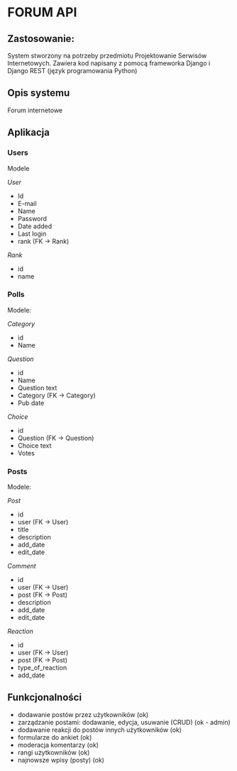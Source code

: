# FORUM API

## Zastosowanie:
System stworzony na potrzeby przedmiotu Projektowanie Serwisów Internetowych.
Zawiera kod napisany z pomocą frameworka Django i Django REST (język programowania Python)

## Opis systemu

Forum internetowe

## Aplikacja

### Users

Modele

_User_
- Id
- E-mail
- Name
- Password
- Date added
- Last login
- rank (FK -> Rank)

_Rank_
- id
- name


### Polls

Modele:

_Category_
- id
- Name

_Question_
- id
- Name
- Question text
- Category (FK -> Category)
- Pub date

_Choice_
- id
- Question (FK -> Question)
- Choice text
- Votes

### Posts

Modele:

_Post_
- id
- user (FK -> User)
- title
- description 
- add_date
- edit_date

_Comment_
- id
- user (FK -> User)
- post (FK -> Post)
- description
- add_date
- edit_date

_Reaction_

- id
- user (FK -> User)
- post (FK -> Post)
- type_of_reaction
- add_date


## Funkcjonalności
- dodawanie postów przez użytkowników (ok)
- zarządzanie postami: dodawanie, edycja, usuwanie (CRUD) (ok - admin)
- dodawanie reakcji do postów innych użytkowników (ok)
- formularze do ankiet (ok)
- moderacja komentarzy (ok)
- rangi użytkowników (ok)
- najnowsze wpisy (posty) (ok)
